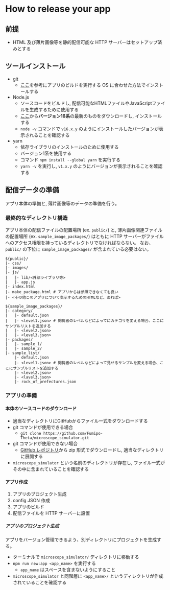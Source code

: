 # How to release your app

## 前提

- HTML 及び薄片画像等を静的配信可能な HTTP サーバーはセットアップ済みとする

## ツールインストール

- git
  - [ここ](https://git-scm.com)を参考にアプリのビルドを実行する OS に合わせた方法でインストールする
- Node.js
  - ソースコードをビルドし, 配信可能なHTMLファイルやJavaScriptファイルを生成するために使用する
  - [ここ](https://nodejs.org/ja/)から**バージョン16系**の最新のものをダウンロードし, インストールする
  - `node -v` コマンドで `v16.x.y` のようにインストールしたバージョンが表示されることを確認する
- yarn
  - 依存ライブラリのインストールのために使用する
  - バージョン1系を使用する
  - コマンド `npm install --global yarn` を実行する
  - `yarn -v` を実行し, `v1.x.y` のようにバージョンが表示されることを確認する

## 配信データの準備

アプリ本体の準備と, 薄片画像等のデータの準備を行う。

### 最終的なディレクトリ構造

アプリ本体の配信ファイルの配置場所 (ex. `public/`) と, 薄片画像関連ファイルの配置場所 (ex. `sample_image_packages/`) はともに HTTP サーバーがファイルへのアクセス権限を持っているディレクトリでなければならない。
なお、`public/` の下位に `sample_image_packages/` が含まれている必要はない。

```
${public}/
|- css/
|- images/
|- js/
|   |- lib/<外部ライブラリ等>
|   |- app.js
|- index.html
|- make_package.html # アプリからは参照できなくても良い
|- <その他このアプリについて表示するためのHTMLなど、あれば>

${sample_image_packages}/
|- category/
|   |- default.json
|   |- <level1.json> # 閲覧者のレベルなどによってにカテゴリを変える場合、ここにサンプルリストを追加する
|   |- <level2.json>
|   |- <level3.json>
|- packages/
|   |- sample_1/
|   |- sample_2/
|- sample_list/
    |- default.json
    |- <level1.json> # 閲覧者のレベルなどによって見せるサンプルを変える場合、ここにサンプルリストを追加する
    |- <level2.json>
    |- <lavel3.json>
    |- rock_of_prefectures.json
```

### アプリの準備

#### 本体のソースコードのダウンロード

- 適当なディレクトリにGitHubからファイル一式をダウンロードする
- git コマンドが使用できる場合
  - `git clone https://github.com/Fumipo-Theta/microscope_simulator.git`
- git コマンドが使用できない場合
  - [GitHub レポジトリ](https://github.com/Fumipo-Theta/microscope_simulator)から zip 形式でダウンロードし, 適当なディレクトリに展開する
- `microscope_simulator` という名前のディレクトリが存在し, ファイル一式がその中に含まれていることを確認する

#### アプリ作成

1. アプリのプロジェクト生成
2. config JSON 作成
3. アプリのビルド
4. 配信ファイルを HTTP サーバーに設置

##### アプリのプロジェクト生成

アプリをバージョン管理できるよう、別ディレクトリにプロジェクトを生成する。

- ターミナルで `microscope_simulator/` ディレクトリに移動する
- `npm run new:app <app_name>` を実行する
  - `app_name` はスペースを含まないようにすること
- `microscope_simulator` と同階層に `<app_name>/` というディレクトリが作成されていることを確認する
